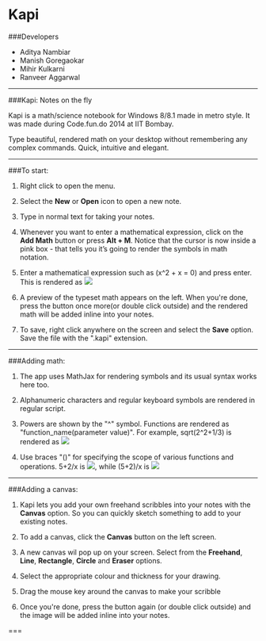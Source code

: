 Kapi
====
<head>
    <script type="text/javascript"
            src="http://cdn.mathjax.org/mathjax/latest/MathJax.js?config=TeX-AMS-MML_HTMLorMML">
    </script>
</head>

###Developers
* Aditya Nambiar
* Manish Goregaokar
* Mihir Kulkarni
* Ranveer Aggarwal

---
###Kapi: Notes on the fly

Kapi is a math/science notebook for Windows 8/8.1 made in metro style. It was made during Code.fun.do 2014 at IIT Bombay.

Type beautiful, rendered math on your desktop without remembering any complex commands. Quick, intuitive and elegant. 

---
###To start:

1.	Right click to open the menu.

2.	Select the <b>New</b> or <b>Open</b> icon to open a new note.

3.	Type in normal text for taking your notes.

4.	Whenever you want to enter a mathematical expression, click on the <b>Add Math</b> button or press <b>Alt + M</b>.
Notice that the cursor is now inside a pink box - that tells you it’s going to render the symbols in math notation.

5.	Enter a mathematical expression such as (x^2 + x = 0) and press enter. This is rendered as <img src="http://latex.codecogs.com/svg.latex?x^{2} + x = 0" border="0"/>

6.	A preview of the typeset math appears on the left. When you're done, press the button once more(or double click outside) and the rendered math will be added inline into your notes.

7.	To save, right click anywhere on the screen and select the <b>Save</b> option. Save the file with the ".kapi" extension.

---
###Adding math:

1. The app uses MathJax for rendering symbols and its usual syntax works here too.

2. Alphanumeric characters and regular keyboard symbols are rendered in regular script.

3. Powers are shown by the "^" symbol. Functions are rendered as "function_name(parameter value)". For example, sqrt(2^2+1/3) is rendered as <img src="http://latex.codecogs.com/svg.latex?\sqrt{2^{2}+\frac{1}{3} }" border="0"/>

4. Use braces "()" for specifying the scope of various functions and operations. 5+2/x is  <img src="http://latex.codecogs.com/svg.latex?5+\frac{2}{x}" border="0"/>, while (5+2)/x is  <img src="http://latex.codecogs.com/svg.latex?\frac{5+2}{x}" border="0"/>

----
###Adding a canvas:

1. Kapi lets you add your own freehand scribbles into your notes with the <b>Canvas</b> option. So you can quickly sketch something to add to your existing notes.

2. To add a canvas, click the <b>Canvas</b> button on the left screen.

3. A new canvas wil pop up on your screen. Select from the <b>Freehand</b>, <b>Line</b>, <b>Rectangle</b>, <b>Circle</b> and <b>Eraser</b> options.

4. Select the appropriate colour and thickness for your drawing.

5. Drag the mouse key around the canvas to make your scribble

6. Once you're done, press the button again (or double click outside) and the image will be added inline into your notes.

===

